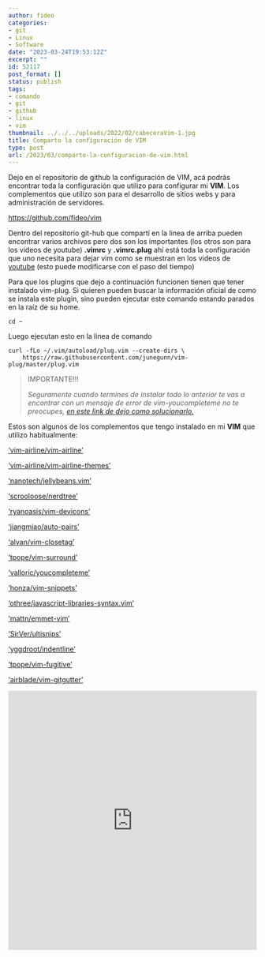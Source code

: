 ```yaml
---
author: fideo
categories:
- git
- Linux
- Software
date: "2023-03-24T19:53:12Z"
excerpt: ""
id: 52117
post_format: []
status: publish
tags:
- comando
- git
- github
- linux
- vim
thumbnail: ../../../uploads/2022/02/cabeceraVim-1.jpg
title: Comparto la configuración de VIM
type: post
url: /2023/03/comparto-la-configuracion-de-vim.html
---
```


Dejo en el repositorio de github la configuración de VIM, acá podrás encontrar toda la configuración que utilizo para configurar mi **VIM**. Los complementos que utilizo son para el desarrollo de sitios webs y para administración de servidores.

<a href="https://github.com/fideo/vim" target="_blank">https://github.com/fideo/vim</a>

Dentro del repositorio git-hub que compartí en la linea de arriba pueden encontrar varios archivos pero dos son los importantes (los otros son para los videos de youtube) **.vimrc** y **.vimrc.plug** ahí está toda la configuración que uno necesita para dejar vim como se muestran en los videos de <a href="https://www.youtube.com/@FedericoMazzei/videos" target="_blank">youtube</a> (esto puede modificarse con el paso del tiempo)

Para que los plugins que dejo a continuación funcionen tienen que tener instalado vim-plug. Si quieren pueden buscar la información oficial de como se instala este plugin, sino pueden ejecutar este comando estando parados en la raíz de su home.

```
cd ~
```

Luego ejecutan esto en la linea de comando

```
curl -fLo ~/.vim/autoload/plug.vim --create-dirs \
    https://raw.githubusercontent.com/junegunn/vim-plug/master/plug.vim
```

> IMPORTANTE!!!
> 
> <cite>Seguramente cuando termines de instalar todo lo anterior te vas a encontrar con un mensaje de error de vim-youcompleteme no te preocupes, [en este link de dejo como solucionarlo.](/2023/03/vim-youcompleteme/)</cite>

Estos son algunos de los complementos que tengo instalado en mi **VIM** que utilizo habitualmente:

<a href="https://github.com/vim-airline" target="_blank">‘vim-airline/vim-airline’</a>  
  
<a href="https://github.com/vim-airline/vim-airline-themes" target="_blank">‘vim-airline/vim-airline-themes’</a>  
  
<a href="https://github.com/nanotech/jellybeans.vim" target="_blank">‘nanotech/jellybeans.vim’</a>  
  
<a href="https://github.com/preservim/nerdtree" target="_blank">‘scrooloose/nerdtree’</a>  
  
<a href="https://github.com/ryanoasis/vim-devicons" target="_blank">‘ryanoasis/vim-devicons’</a>  
  
<a href="https://github.com/jiangmiao/auto-pairs" target="_blank">‘jiangmiao/auto-pairs’</a>  
  
<a href="https://github.com/alvan/vim-closetag" target="_blank">‘alvan/vim-closetag’</a>  
  
<a href="https://github.com/tpope/vim-surround" target="_blank">‘tpope/vim-surround’</a>  
  
<a href="https://github.com/ycm-core/YouCompleteMe" target="_blank">‘valloric/youcompleteme’</a>  
  
<a href="https://github.com/honza/vim-snippets" target="_blank">‘honza/vim-snippets’</a>  
  
<a href="https://github.com/othree/javascript-libraries-syntax.vim" target="_blank">‘othree/javascript-libraries-syntax.vim’</a>  
  
<a href="https://github.com/mattn/emmet-vim" target="_blank">‘mattn/emmet-vim’</a>  
  
<a href="https://github.com/SirVer/ultisnips" target="_blank">‘SirVer/ultisnips’</a>  
  
<a href="https://github.com/Yggdroot/indentLine" target="_blank">‘yggdroot/indentline’</a>  
  
<a href="https://github.com/tpope/vim-fugitive" target="_blank">‘tpope/vim-fugitive’</a>  
  
<a href="https://github.com/airblade/vim-gitgutter" target="_blank">‘airblade/vim-gitgutter’</a>

<iframe allow="accelerometer; autoplay; clipboard-write; encrypted-media; gyroscope; picture-in-picture; web-share" allowfullscreen="" frameborder="0" height="525" loading="lazy" referrerpolicy="strict-origin-when-cross-origin" src="https://www.youtube.com/embed/UlX5b6NDet8?feature=oembed" title="Comparto la configuración de VIM" width="100%"></iframe>
